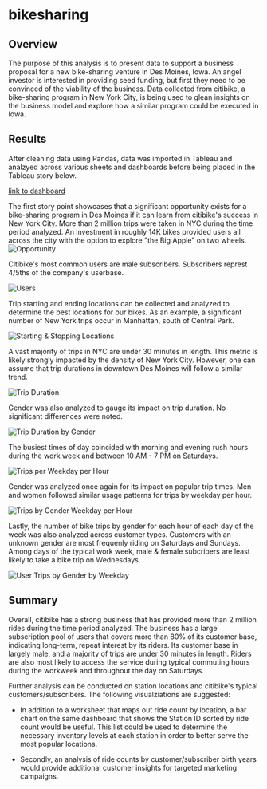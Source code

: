 # bikesharing

## Overview

The purpose of this analysis is to present data to support a business proposal for a new bike-sharing venture in Des Moines, Iowa. An angel investor is interested in providing seed funding, but first they need to be convinced of the viability of the business. Data collected from citibike, a bike-sharing program in New York City, is being used to glean insights on the business model and explore how a similar program could be executed in Iowa.

## Results

After cleaning data using Pandas, data was imported in Tableau and analzyed across various sheets and dashboards before being placed in the Tableau story below.

[link to dashboard](https://public.tableau.com/app/profile/sean3063/viz/CitiBikeChallenge_16236031764730/CitiBikePresentation "Link to dashboard")


The first story point showcases that a significant opportunity exists for a bike-sharing program in Des Moines if it can learn from citibike's success in New York City. More than 2 million trips were taken in NYC during the time period analyzed. An investment in roughly 14K bikes provided users all across the city with the option to explore "the Big Apple" on two wheels. 
![Opportunity](https://github.com/tysonseang/bikesharing/blob/main/Story%20images/Opportunity.png)

Citibike's most common users are male subscribers. Subscribers represt 4/5ths of the company's userbase.

![Users](https://github.com/tysonseang/bikesharing/blob/main/Story%20images/Users.png)

Trip starting and ending locations can be collected and analyzed to determine the best locations for our bikes. As an example, a significant number of New York trips occur in Manhattan, south of Central Park. 

![Starting & Stopping Locations](https://github.com/tysonseang/bikesharing/blob/main/Story%20images/Starting%20%26%20Stopping%20Locations.png)

A vast majority of  trips in NYC are under 30 minutes in length. This metric is likely strongly impacted by the density of New York City. However, one can assume that trip durations in downtown Des Moines will follow a similar trend. 

![Trip Duration](https://github.com/tysonseang/bikesharing/blob/main/Story%20images/Trip%20Duration%20by%20Gender.png)

Gender was also analyzed to gauge its impact on trip duration. No significant differences were noted. 

![Trip Duration by Gender](https://github.com/tysonseang/bikesharing/blob/main/Story%20images/Trip%20Duration.png)

The busiest times of day coincided with morning and evening rush hours during the work week and between 10 AM - 7 PM on Saturdays.

![Trips per Weekday per Hour](https://github.com/tysonseang/bikesharing/blob/main/Story%20images/Trips%20per%20Weekday%20(per%20Hour).png)

Gender was analyzed once again for its impact on popular trip times. Men and women followed similar usage patterns for trips by weekday per hour.

![Trips by Gender Weekday per Hour](https://github.com/tysonseang/bikesharing/blob/main/Story%20images/Trips%20by%20Gender%20(Weekday%20per%20Hour).png)

Lastly, the number of bike trips by gender for each hour of each day of the week was also analyzed across customer types. Customers with an unknown gender are most frequenly riding on Saturdays and Sundays. Among days of the typical work week, male & female subcribers are least likely to take a bike trip on Wednesdays. 

![User Trips by Gender by Weekday](https://github.com/tysonseang/bikesharing/blob/main/Story%20images/User%20Trips%20by%20Gender%20by%20Weekday.png)

## Summary
Overall, citibike has a strong business that has provided more than 2 million rides during the time period analyzed. The business has a large subscription pool of users that covers more than 80% of its customer base, indicating long-term, repeat interest by its riders. Its customer base in largely male, and a majority of trips are under 30 minutes in length. Riders are also most likely to access the service during typical commuting hours during the workweek and throughout the day on Saturdays.

Further analysis can be conducted on station locations and citibike's typical customers/subscribers. The following visualziations are suggested:

- In addition to a worksheet that maps out ride count by location, a bar chart on the same dashboard that shows the Station ID sorted by ride count would be useful. This list could be used to determine the necessary inventory levels at each station in order to better serve the most popular locations. 

- Secondly, an analysis of ride counts by customer/subscriber birth years would provide additional customer insights for targeted marketing campaigns. 






